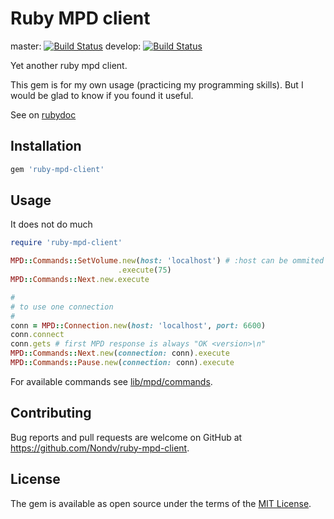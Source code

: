 # Ruby MPD client

master: [![Build Status](https://travis-ci.org/Nondv/ruby-mpd-client.svg?branch=master)](https://travis-ci.org/Nondv/ruby-mpd-client)
develop: [![Build Status](https://travis-ci.org/Nondv/ruby-mpd-client.svg?branch=develop)](https://travis-ci.org/Nondv/ruby-mpd-client)

Yet another ruby mpd client.

This gem is for my own usage (practicing my programming skills). But
I would be glad to know if you found it useful.

See on [rubydoc](http://www.rubydoc.info/gems/ruby-mpd-client)

## Installation

```ruby
gem 'ruby-mpd-client'
```

## Usage

It does not do much

```ruby
require 'ruby-mpd-client'

MPD::Commands::SetVolume.new(host: 'localhost') # :host can be ommited
                        .execute(75)
MPD::Commands::Next.new.execute

#
# to use one connection
#
conn = MPD::Connection.new(host: 'localhost', port: 6600)
conn.connect
conn.gets # first MPD response is always "OK <version>\n"
MPD::Commands::Next.new(connection: conn).execute
MPD::Commands::Pause.new(connection: conn).execute
```

For available commands see [lib/mpd/commands](lib/mpd/commands).

## Contributing

Bug reports and pull requests are welcome on GitHub at https://github.com/Nondv/ruby-mpd-client.


## License

The gem is available as open source under the terms of the [MIT License](http://opensource.org/licenses/MIT).

